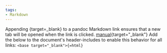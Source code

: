 ```yaml
---
tags:
- Markdown
---
```


Appending {target=\_blank} to a pandoc Markdown link ensures that a new
tab will be opened when the link is clicked.
[manual](https://pandoc.org/MANUAL){target="_blank"} Add the below to
the document's header-includes to enable this behavior for all links:
`<base target="_blank">{=html}`
